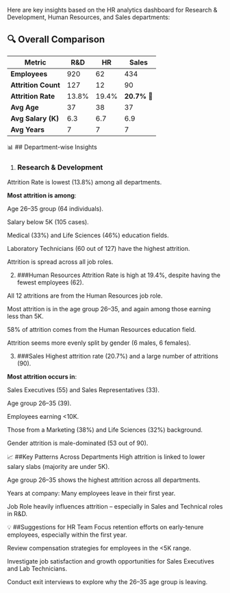 Here are key insights based on the HR analytics dashboard for Research & Development, Human Resources, and Sales departments:

## 🔍 Overall Comparison
| Metric              | R\&D  | HR    | Sales        |
| ------------------- | ----- | ----- | ------------ |
| **Employees**       | 920   | 62    | 434          |
| **Attrition Count** | 127   | 12    | 90           |
| **Attrition Rate**  | 13.8% | 19.4% | **20.7%** 🔺 |
| **Avg Age**         | 37    | 38    | 37           |
| **Avg Salary (K)**  | 6.3   | 6.7   | 6.9          |
| **Avg Years**       | 7     | 7     | 7            |

📊 ## Department-wise Insights
1. ### Research & Development
Attrition Rate is lowest (13.8%) among all departments.

**Most attrition is among**:

Age 26–35 group (64 individuals).

Salary below 5K (105 cases).

Medical (33%) and Life Sciences (46%) education fields.

Laboratory Technicians (60 out of 127) have the highest attrition.

Attrition is spread across all job roles.

2. ###Human Resources
Attrition Rate is high at 19.4%, despite having the fewest employees (62).

All 12 attritions are from the Human Resources job role.

Most attrition is in the age group 26–35, and again among those earning less than 5K.

58% of attrition comes from the Human Resources education field.

Attrition seems more evenly split by gender (6 males, 6 females).

3. ###Sales
Highest attrition rate (20.7%) and a large number of attritions (90).

**Most attrition occurs in**:

Sales Executives (55) and Sales Representatives (33).

Age group 26–35 (39).

Employees earning <10K.

Those from a Marketing (38%) and Life Sciences (32%) background.

Gender attrition is male-dominated (53 out of 90).

📈 ##Key Patterns Across Departments
High attrition is linked to lower salary slabs (majority are under 5K).

Age group 26–35 shows the highest attrition across all departments.

Years at company: Many employees leave in their first year.

Job Role heavily influences attrition – especially in Sales and Technical roles in R&D.

💡 ##Suggestions for HR Team
Focus retention efforts on early-tenure employees, especially within the first year.

Review compensation strategies for employees in the <5K range.

Investigate job satisfaction and growth opportunities for Sales Executives and Lab Technicians.

Conduct exit interviews to explore why the 26–35 age group is leaving.
